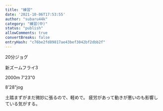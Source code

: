 ```yaml
---
title: "練習"
date: '2021-10-06T17:53:55'
author: "subaru44k"
category: "練習(中)"
status: "publish"
allowComments: true
convertBreaks: false
entryHash: "c76be2fd89817ae43bef3042bf2dbb2f"
---
```

20分ジョグ

新ズームフライ3

2000m
7'23"0

8'28"jog

土踏まずがまだ微妙に張るので、軽めで。
疲労があって動きが悪いのも影響している気がする。
